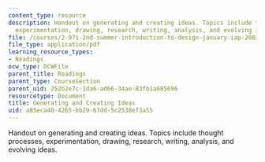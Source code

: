 ```yaml
---
content_type: resource
description: Handout on generating and creating ideas. Topics include thought processes,
  experimentation, drawing, research, writing, analysis, and evolving ideas.
file: /courses/2-971-2nd-summer-introduction-to-design-january-iap-2003/a85eca404265bb2967dd5c2538ef3a55_creation_ideas.pdf
file_type: application/pdf
learning_resource_types:
- Readings
ocw_type: OCWFile
parent_title: Readings
parent_type: CourseSection
parent_uid: 252b2e7c-1da6-ad66-34ae-83fb1a685696
resourcetype: Document
title: Generating and Creating Ideas
uid: a85eca40-4265-bb29-67dd-5c2538ef3a55
---
```

Handout on generating and creating ideas. Topics include thought processes, experimentation, drawing, research, writing, analysis, and evolving ideas.

